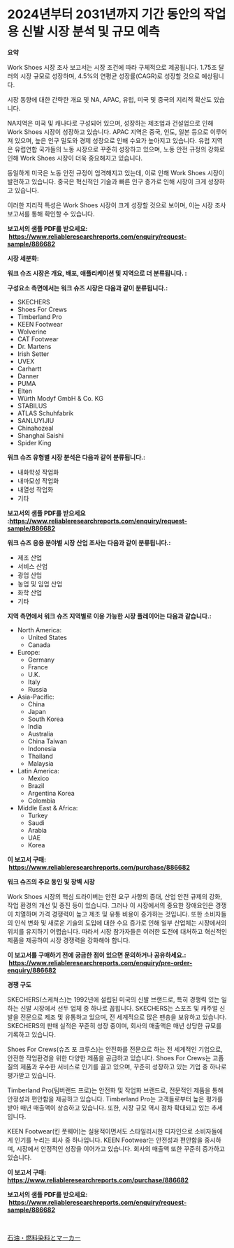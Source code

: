 <p><h1>2024년부터 2031년까지 기간 동안의 작업용 신발 시장 분석 및 규모 예측</h1></p><p><strong>요약</strong></p>
<p><p>Work Shoes 시장 조사 보고서는 시장 조건에 따라 구체적으로 제공됩니다. 1.75조 달러의 시장 규모로 성장하며, 4.5%의 연평균 성장률(CAGR)로 성장할 것으로 예상됩니다.</p><p>시장 동향에 대한 간략한 개요 및 NA, APAC, 유럽, 미국 및 중국의 지리적 확산도 있습니다.</p><p>NA지역은 미국 및 캐나다로 구성되어 있으며, 성장하는 제조업과 건설업으로 인해 Work Shoes 시장이 성장하고 있습니다. APAC 지역은 중국, 인도, 일본 등으로 이루어져 있으며, 높은 인구 밀도와 경제 성장으로 인해 수요가 높아지고 있습니다. 유럽 지역은 유럽연합 국가들의 노동 시장으로 꾸준히 성장하고 있으며, 노동 안전 규정의 강화로 인해 Work Shoes 시장이 더욱 중요해지고 있습니다.</p><p>동일하게 미국은 노동 안전 규정이 엄격해지고 있는데, 이로 인해 Work Shoes 시장이 발전하고 있습니다. 중국은 혁신적인 기술과 빠른 인구 증가로 인해 시장이 크게 성장하고 있습니다.</p><p>이러한 지리적 특성은 Work Shoes 시장이 크게 성장할 것으로 보이며, 이는 시장 조사 보고서를 통해 확인할 수 있습니다.</p></p>
<p><strong>보고서의 샘플 PDF를 받으세요: &nbsp;<a href="https://www.reliableresearchreports.com/enquiry/request-sample/886682">https://www.reliableresearchreports.com/enquiry/request-sample/886682</a></strong></p>
<p><strong>시장 세분화:</strong></p>
<p><strong> 워크 슈즈 시장은 개요, 배포, 애플리케이션 및 지역으로 더 분류됩니다. :</strong></p>
<p><strong>구성요소 측면에서는 워크 슈즈 시장은 다음과 같이 분류됩니다.:</strong></p>
<p><ul><li>SKECHERS</li><li>Shoes For Crews</li><li>Timberland Pro</li><li>KEEN Footwear</li><li>Wolverine</li><li>CAT Footwear</li><li>Dr. Martens</li><li>Irish Setter</li><li>UVEX</li><li>Carhartt</li><li>Danner</li><li>PUMA</li><li>Elten</li><li>Würth Modyf GmbH & Co. KG</li><li>STABILUS</li><li>ATLAS Schuhfabrik</li><li>SANLUYIJIU</li><li>Chinahozeal</li><li>Shanghai Saishi</li><li>Spider King</li></ul></p>
<p><strong> 워크 슈즈 유형별 시장 분석은 다음과 같이 분류됩니다.:</strong></p>
<p><ul><li>내화학성 작업화</li><li>내마모성 작업화</li><li>내열성 작업화</li><li>기타</li></ul></p>
<p><strong>보고서의 샘플 PDF를 받으세요 :<a href="https://www.reliableresearchreports.com/enquiry/request-sample/886682">https://www.reliableresearchreports.com/enquiry/request-sample/886682</a></strong></p>
<p><strong> 워크 슈즈 응용 분야별 시장 산업 조사는 다음과 같이 분류됩니다.:</strong></p>
<p><ul><li>제조 산업</li><li>서비스 산업</li><li>광업 산업</li><li>농업 및 임업 산업</li><li>화학 산업</li><li>기타</li></ul></p>
<p><strong>지역 측면에서 워크 슈즈 지역별로 이용 가능한 시장 플레이어는 다음과 같습니다.:</strong></p>
<p><ul>
    <li>
        North America:
        <ul>
            <li>United States</li>
            <li>Canada</li>
        </ul>
    </li>
    <li>
        Europe:
        <ul>
            <li>Germany</li>
            <li>France</li>
            <li>U.K.</li>
            <li>Italy</li>
            <li>Russia</li>
        </ul>
    </li>
    <li>
        Asia-Pacific:
        <ul>
            <li>China</li>
            <li>Japan</li>
            <li>South Korea</li>
            <li>India</li>
            <li>Australia</li>
            <li>China Taiwan</li>
            <li>Indonesia</li>
            <li>Thailand</li>
            <li>Malaysia</li>
        </ul>
    </li>
    <li>
        Latin America:
        <ul>
            <li>Mexico</li>
            <li>Brazil</li>
            <li>Argentina Korea</li>
            <li>Colombia</li>
        </ul>
    </li>
    <li>
        Middle East & Africa:
        <ul>
            <li>Turkey</li>
            <li>Saudi</li>
            <li>Arabia</li>
            <li>UAE</li>
            <li>Korea</li>
        </ul>
    </li>
    </ul></p>
<p><strong>이 보고서 구매: &nbsp;<a href="https://www.reliableresearchreports.com/purchase/886682">https://www.reliableresearchreports.com/purchase/886682</a></strong></p>
<p><strong>워크 슈즈의 주요 동인 및 장벽 시장</strong></p>
<p><p>Work Shoes 시장의 핵심 드라이버는 안전 요구 사항의 증대, 산업 안전 규제의 강화, 작업 환경의 개선 및 증진 등이 있습니다. 그러나 이 시장에서의 중요한 장애요인은 경쟁이 치열하며 가격 경쟁력이 높고 제조 및 유통 비용이 증가하는 것입니다. 또한 소비자들의 인식 변화 및 새로운 기술의 도입에 대한 수요 증가로 인해 일부 산업체는 시장에서의 위치를 유지하기 어렵습니다. 따라서 시장 참가자들은 이러한 도전에 대처하고 혁신적인 제품을 제공하여 시장 경쟁력을 강화해야 합니다.</p></p>
<p><strong>이 보고서를 구매하기 전에 궁금한 점이 있으면 문의하거나 공유하세요.: &nbsp;<a href="https://www.reliableresearchreports.com/enquiry/pre-order-enquiry/886682">https://www.reliableresearchreports.com/enquiry/pre-order-enquiry/886682</a></strong></p>
<p><strong>경쟁 구도</strong></p>
<p><p>SKECHERS(스케쳐스)는 1992년에 설립된 미국의 신발 브랜드로, 특히 경쟁력 있는 일하는 신발 시장에서 선두 업체 중 하나로 꼽힙니다. SKECHERS는 스포츠 및 캐주얼 신발을 전문으로 제조 및 유통하고 있으며, 전 세계적으로 많은 팬층을 보유하고 있습니다. SKECHERS의 판매 실적은 꾸준히 성장 중이며, 회사의 매출액은 매년 상당한 규모를 기록하고 있습니다.</p><p>Shoes For Crews(슈즈 포 크루스)는 안전화를 전문으로 하는 전 세계적인 기업으로, 안전한 작업환경을 위한 다양한 제품을 공급하고 있습니다. Shoes For Crews는 고품질의 제품과 우수한 서비스로 인기를 끌고 있으며, 꾸준히 성장하고 있는 기업 중 하나로 평가받고 있습니다.</p><p>Timberland Pro(팀버랜드 프로)는 안전화 및 작업화 브랜드로, 전문적인 제품을 통해 안정성과 편안함을 제공하고 있습니다. Timberland Pro는 고객들로부터 높은 평가를 받아 매년 매출액이 상승하고 있습니다. 또한, 시장 규모 역시 점차 확대되고 있는 추세입니다.</p><p>KEEN Footwear(킨 풋웨어)는 실용적이면서도 스타일리시한 디자인으로 소비자들에게 인기를 누리는 회사 중 하나입니다. KEEN Footwear는 안전성과 편안함을 중시하며, 시장에서 안정적인 성장을 이어가고 있습니다. 회사의 매출액 또한 꾸준히 증가하고 있습니다.</p></p>
<p><strong>이 보고서 구매: &nbsp; <a href="https://www.reliableresearchreports.com/purchase/886682">https://www.reliableresearchreports.com/purchase/886682</a></strong></p>
<p><strong>보고서의 샘플 PDF를 받으세요: &nbsp;<a href="https://www.reliableresearchreports.com/enquiry/request-sample/886682">https://www.reliableresearchreports.com/enquiry/request-sample/886682</a></strong><strong></strong></p>
<p>&nbsp;</p>
<p><p><a href="https://github.com/Sophiaard2003/Market-Research-Report-List-1/blob/main/773473417413.md">石油・燃料染料とマーカー</a></p></p>